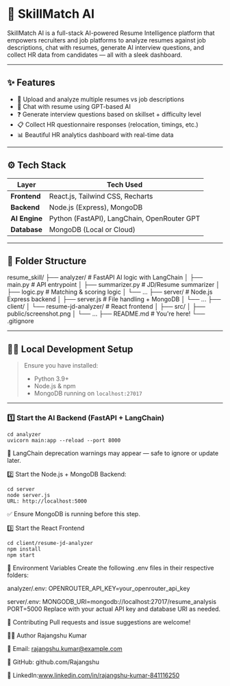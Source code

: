 # 🧠 SkillMatch AI

SkillMatch AI is a full-stack AI-powered Resume Intelligence platform that empowers recruiters and job platforms to analyze resumes against job descriptions, chat with resumes, generate AI interview questions, and collect HR data from candidates — all with a sleek dashboard.

---

## ✨ Features

- 📄 Upload and analyze multiple resumes vs job descriptions
- 🤖 Chat with resume using GPT-based AI
- ❓ Generate interview questions based on skillset + difficulty level
- 📋 Collect HR questionnaire responses (relocation, timings, etc.)
- 📊 Beautiful HR analytics dashboard with real-time data

---

## ⚙️ Tech Stack

| Layer         | Tech Used                                     |
|---------------|-----------------------------------------------|
| **Frontend**  | React.js, Tailwind CSS, Recharts              |
| **Backend**   | Node.js (Express), MongoDB                    |
| **AI Engine** | Python (FastAPI), LangChain, OpenRouter GPT   |
| **Database**  | MongoDB (Local or Cloud)

---

## 📁 Folder Structure

resume_skill/
├── analyzer/ # FastAPI AI logic with LangChain
│ ├── main.py # API entrypoint
│ ├── summarizer.py # JD/Resume summarizer
│ ├── logic.py # Matching & scoring logic
│ └── ...
├── server/ # Node.js Express backend
│ ├── server.js # File handling + MongoDB
│ └── ...
├── client/
│ └── resume-jd-analyzer/ # React frontend
│ ├── src/
│ ├── public/screenshot.png
│ └── ...
├── README.md # You're here!
└── .gitignore


---

## 🧑‍💻 Local Development Setup

> Ensure you have installed:
> - Python 3.9+
> - Node.js & npm
> - MongoDB running on `localhost:27017`

---

### 1️⃣ Start the AI Backend (FastAPI + LangChain)

```
cd analyzer
uvicorn main:app --reload --port 8000
```

🧠 LangChain deprecation warnings may appear — safe to ignore or update later.

2️⃣ Start the Node.js + MongoDB Backend:
```
cd server
node server.js
URL: http://localhost:5000
```

✅ Ensure MongoDB is running before this step.

3️⃣ Start the React Frontend
```
cd client/resume-jd-analyzer
npm install
npm start
```

🔐 Environment Variables
Create the following .env files in their respective folders:

analyzer/.env:
OPENROUTER_API_KEY=your_openrouter_api_key


server/.env:
MONGODB_URI=mongodb://localhost:27017/resume_analysis
PORT=5000
Replace with your actual API key and database URI as needed.

🤝 Contributing
Pull requests and issue suggestions are welcome!

👨‍💼 Author
Rajangshu Kumar

📧 Email: rajangshu.kumar@example.com

🔗 GitHub: github.com/Rajangshu

🔗 LinkedIn:www.linkedin.com/in/rajangshu-kumar-841116250



